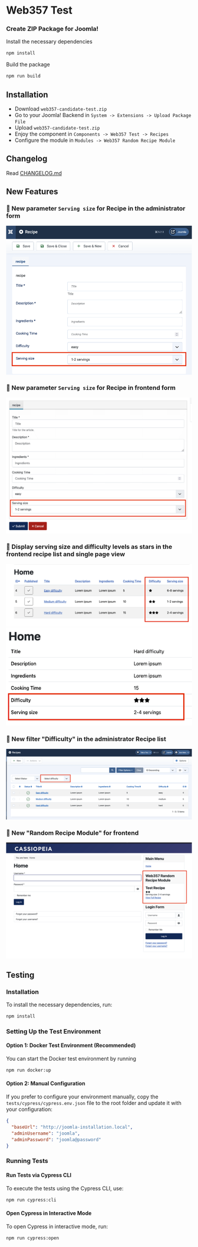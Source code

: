 # Web357 Test

### Create ZIP Package for Joomla!

Install the necessary dependencies

```bash
npm install
```

Build the package

```bash
npm run build
```

## Installation

- Download `web357-candidate-test.zip`
- Go to your Joomla! Backend in `System -> Extensions -> Upload Package File`
- Upload `web357-candidate-test.zip`
- Enjoy the component in `Components -> Web357 Test -> Recipes`
- Configure the module in `Modules -> Web357 Random Recipe Module`

## Changelog

Read [CHANGELOG.md](CHANGELOG.md)

## New Features

### 🚨 New parameter `Serving size` for Recipe in the administrator form

![Serving size parameter for Recipe](./assets/images/01-serving-parameter-field.png)

### 🚨 New parameter `Serving size` for Recipe in frontend form

![Serving size parameter for Recipe](./assets/images/02-serving-parameter-field-frontend.png)

### 🚨 Display serving size and difficulty levels as stars in the frontend recipe list and single page view

![Difficulty stars and serving size in recipes list page](./assets/images/03-site-recipe-list.png)
![Difficulty stars and serving size in single recipe page](./assets/images/04-site-recipe-single.png)

### 🚨 New filter "Difficulty" in the administrator Recipe list

![Difficulty filter in the administrator recipe list](./assets/images/05-difficulty-filter-admin.png)

### 🚨 New "Random Recipe Module" for frontend

![Random Recipe Module](./assets/images/06-random-recipe-module.png)

## Testing

### Installation

To install the necessary dependencies, run:

```bash
npm install
```

### Setting Up the Test Environment

#### Option 1: Docker Test Environment (Recommended)

You can start the Docker test environment by running

```bash
npm run docker:up
```

#### Option 2: Manual Configuration

If you prefer to configure your environment manually, copy the `tests/cypress/cypress.env.json` file to the root folder
and update it with your configuration:

```json
{
  "baseUrl": "http://joomla-installation.local",
  "adminUsername": "joomla",
  "adminPassword": "joomla@password"
}
```

### Running Tests

#### Run Tests via Cypress CLI

To execute the tests using the Cypress CLI, use:

```bash
npm run cypress:cli
```

#### Open Cypress in Interactive Mode

To open Cypress in interactive mode, run:

```bash
npm run cypress:open
```
